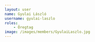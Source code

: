 ```yaml
---
layout: user
name: Gyulai László
username: gyulai-laszlo
roles:
    - Öregtag
image: /images/members/GyulaiLaszlo.jpg
---
```

